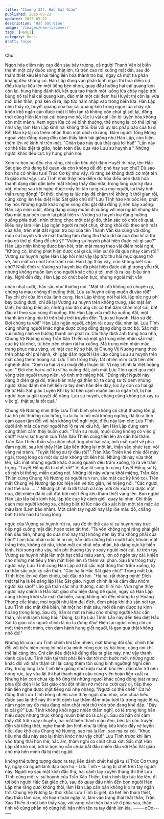 ```yaml
---
title: "Chương 324: Hắc Sát Giáo"
published: 2025-05-22
updated: 2025-05-22
description: 'Hắc Sát Giáo'
image: '/images/han-li/cover/'
tags: [HanLi]
category: HanLi
draft: false
---
```


Chủ

Ngọn hỏa diễm này cao đến sáu bảy trượng, cả người Thanh Văn
bị biến thành một cây đuốc sống thật lớn, từ trên cao rơi xuống
mặt đất, sau đó thảm thiết kêu lên hai tiếng liền hóa thành tro bụi,
ngay cả một tia phản kháng đều không có.
Hàn Lập đang vạn phần kinh ngạc thì hỏa diểm cự điểu kia lại kêu
lên một tiếng bén nhọn, quay đầu hướng hai cái quang kén còn
lại, hung hăng đánh tới, kết quả tạo thành một luồng lửa cháy
ngập trời bùng nổ tại hai cái quang kén, đảo mắt một cái đem hai
Huyết thị còn lại vừa mới biến thân, phá kén đi ra, lập tức hãm
nhập vào trong biển lửa.
Hàn Lập nhìn thấy rõ, huyết quang của hai cái quang kén trong
ngọn lửa cháy rực khốn khổ ngăn cản được một tí liền tan rã
không còn chút gì sót lại, đồng thời cũng hiện lên hai cái bóng mơ
hồ, lắc lư vài cái liền bị luyện hóa không còn một mảnh.
Xem ngọn lửa có vẻ bình thường, thế nhưng lại có thể lợi hại như
vậy, làm Hàn Lập kinh hãi không thôi. Đối với uy lực pháp bảo của
tu sĩ Kết Đan kỳ lại có thêm nhận thức một cách rõ ràng.
Đám người Tống Mông ngoài việc đồng dạng đều cảm thấy kinh
hãi giống như Hàn Lập, còn hiện thêm lên vẻ kinh hỉ trên mặt.
"Chân bảo này quả thật quá lợi hại!"
"Lần này có thể tiêu diệt tà giáo, hoàn toàn đều dựa vào Lưu sư
huynh a."
Những người khác đều cực kỳ hưng phấn nói.

Xem ra bọn họ đều cho rằng, chỉ cần tiêu diệt đám Huyết thị này,
tên Hắc Sát giáo chủ đang bế quan kia còn không dễ đối phó hay
sao chứ? Dù sao bọn họ có nhiều tu sĩ Trúc Cơ kỳ như vậy, rõ
ràng sẽ không dưới cơ một tên tà giáo như vậy.
Lưu Tĩnh nhìn thấy hỏa diễm do hỏa điểu bên dưới hóa thành
đang dần dần biến mất không thấy đâu nữa, trong lòng cực kỳ
đau xót, nhưng sau khi nghe được mấy lời tán tụng của mọi
người, lại thấy tinh thần rung động!
"Đi thôi, chúng ta lúc này đã chậm trễ không ít thời gian rồi, cùng
xông lên tiêu diệt Hắc Sát giáo chủ đi!" Lưu Tĩnh hào khí bốc lên,
phất tay nói.
Những người khác nghe xong đều gật đầu đồng ý, liền bay
xuống.
Hàn Lập mỉm cười, đồng dạng cũng muốn đi xuống với mọi người
nhưng khi đảo mắt qua bên cạnh lại phát hiện vị Vương sư huynh
kia đang hướng xuống phía dưới, nhìn chòng chọc một cái gì đó,
thần sắc có chút cổ quái.
Điều này làm Hàn Lập ngẩn người ra một chút, không khỏi dõi
theo ánh mắt của hắn, trên mặt đất ngoài tro bụi của tên Thanh
Văn kia cùng với đồng môn sư huynh với vẻ mặt thương tâm
đang thu thập di hài của đạo lữ ra thì nào có thứ gì đáng để chú
ý?
"Vương sư huynh phát hiện được cái gì sao?" Hàn Lập nhịn
không được bèn hỏi, trên mặt mang theo vài điểm hoài nghi.
"Không có, không phát hiện được cái gì cả, Hàn sư đệ đã quá
nhạy cảm rồi." Vương sư huynh nghe Hàn Lập hỏi như vậy lập
tức thu hồi mục quang trở về, ánh mắt có chút trốn tránh nói.
Hàn Lập thấy vậy, còn không biết sao chứ? Nhất định vị Vương
sư huynh kia đã phát hiện được cái gì trọng yếu rồi, nhưng không
muốn làm cho người khác chú ý tới, mới lộ ra loại biểu tình này.
Nghĩ đến đây, Hàn Lập có chút buồn bực, nhưng ngoài mặt vẫn

nhàn nhạt cười, thần sắc như thường nói:
"Một khi đã không có chuyện gì, chúng ta mau chóng đi xuống
thôi, Lưu sư huynh cũng muốn đi vào rồi!" Tay chỉ chỉ cửa lớn của
lãnh cung, Hàn Lập không nói hai lời, lập tức ngự phí bay xuống
dưới, chỉ để lại Vương sư huynh trên không trung, sắc mặt âm
lãnh, bộ dáng biến ảo, nhưng sau đó cũng chỉ có thể dậm chân
một cái, bất đắc dĩ theo sau cùng đi xuống.
Khi Hàn Lập vừa mới hạ xuống đất, một thanh âm nũng nịu từ
trên bầu trời truyền đến.
"Lưu sư huynh. Hàn sư đệ. Đợi chúng ta với!"
Hàn Lập ngẩn người, chậm rãi quay đầu nhìn lại. Lưu Tĩnh cùng
những người khác nghe được cũng đồng dạng dừng cước bộ.
Sắc mặt vui mừng nhìn về hướng thanh âm phát ra.
Chỉ thấy dưới ánh trăng hòa nhã, Chung Vệ Nương cùng Trần
Xảo Thiến và một gã trung niên nhân sắc mặt cực kỳ tái nhợt, từ
bên trên chậm rãi hạ xuống.
Mà trung niên nhân mặc trang phục màu vàng, vẻ mặt cực kỳ sợ
hãi, bị Chung Vệ Nương mang theo trên pháp khí phi hành, khi
gặp đám người Hàn Lập cùng Lưu sư huynh trên mặt càng thêm
hoảng sợ.
Lưu Tĩnh trông thấy, tất nhiên mỉm cười tiến đến nghênh đón.
"Xem ra hai vị sư muội đều thuận lợi! Vị này chính là Việt hoàng
sao! " Đợi cho hai vị nữ tu sĩ hạ xuống đất, ánh mắt Lưu Tĩnh quét
qua một vòng trên người trung niên, vô tình mở miệng hỏi.
"Đúng vậy! Người này đang ở điện gì gì đó, triệu kiến mấy gã thần
tử, ta cùng sư tỷ đem những người khác đánh mê hết liền ra tay
đem hắn đến đây, lúc ấy còn có hai gã đệ tử Hắc Sát giáo Luyện
Khí kỳ từ bên cạnh muốn lao ra ngăn trở, bị hai người bọn ta giải
quyết dễ dàng. Lưu sư huynh, chàng cũng không có xảy ra việc
gì, thật sự là tốt quá."

Chung Vệ Nương nhìn thấy Lưu Tĩnh bình yên không có chút
thương tổn gì, tựa hồ phi thường cao hứng, líu la líu lo nói mãi
không ngừng, đã lộ ra tình cảm quan tâm đối với hắn không thể
nghi ngờ, điều này làm cho Lưu Tĩnh dưới ánh mắt của mọi người
hơi lộ ra vẻ xấu hổ, làm Hàn Lập đứng xem cũng thầm cảm thấy
buồn cười.
"Trần sư muội, muội cũng không có việc gì chứ!" Hai vị sư huynh
của Trần Xảo Thiến cũng tiến lên ân cần hỏi thăm.
Trần Xảo Thiến thần sắc nhàn nhạt ứng phó hai câu, ánh mắt
quét về phía đám người, sau khi thấy Hàn Lập liền dừng lại một
lát, thần sắc phức tạp, vội vàng né tránh.
"Tuyết Hồng sư tỷ đâu rồi?" Trần Xảo Thiến khẽ nhíu đôi mày
ngài, trong lòng có một dự cảm không tốt liền hỏi.
Những lời này vừa thốt lên, sắc mặt những người khác ở xung
quanh đều trầm xuống, lộ ra vẻ trầm trọng.
"Tuyết Hồng đã bị chết rồi!" Vị đạo lữ song tu cùng Tuyết Hồng sư
tỷ, cố nén bi thống, miễn cưỡng nói.
Những lời này vừa ra khỏi miệng, Trần Xảo Thiến cùng Chung Vệ
Nương cả người run run, sắc mặt cực kỳ khó coi.
Trên mặt Chung Vệ Nương lập tức hiện lên vẻ tức giận, hé miệng
nói:
"Các ngươi, như thế nào ……"
Nhưng chính là lời trách cứ này mới chỉ xuất ra được một nửa,
đột nhiên đã bị cắt đứt bởi một tiếng kêu thảm thiết vang lên.
Bọn người Hàn Lập lắp bắp kinh hãi, lập tức cực kỳ cảnh giới,
quay lại nhìn.
Chỉ thấy cách mọi người không xa, chẳng biết từ lúc nào đã xuất
hiện một tên mặc áo màu lam (Lam bào nhân). Một cánh tay
người này lấp lóe màu đỏ, chẳng biết từ khi nào từ trong lồng

ngực của Vương sư huynh rút ra, sau đó thi thể của vị sư huynh
này trực tiếp ngã xuống mặt đất, hoàn toàn tắt thở.
"Ta vốn không nghĩ rằng phải giết hắn đầu tiên, nhưng do đứa
nhỏ này thật không nên lấy thứ không phải của hắn!" Lam bào
nhân cười hì hì nói, hắn ước chừng bốn mươi tuổi, khuôn mặt
trắng trẻo, không có râu, khóe mắt có chút nếp nhăn, bộ dáng cực
kỳ hiền lành.
Nói xong như vậy, hắn phi thường tùy ý xoay người một cái, từ
trên tay Vương sư huynh nhặt lên một hạt châu màu xanh, lớn cỡ
ngón tay cái, khiến cho những nét tiếu ý trên mặt hiện lên rõ thêm
vài phần.
Sau khi trông thấy người này, Lưu Tĩnh cùng Hàn Lập cơ hồ sắc
mặt đồng thời trầm xuống, lộ ra thần sắc cực kỳ cẩn thận.
"Các hạ là Hắc Sát giáo chủ!" Trong mắt Lưu Tĩnh hiện lên vẻ
đăm chiêu, bắt đầu dò hỏi.
"Ha ha, rất thông minh! Đích thật tại hạ là kẻ sáng lập Hắc Sát
giáo. Ngươi chính là kẻ cầm đầu nhóm người kia sao!" Lão giả
thần sắc như thường, cười hì hì hỏi.
Vừa nghe thấy người này chính là Hắc Sát giáo chủ hiện đang bế
quan, ngay cả Hàn Lập cũng không khỏi sắc mặt đại biến, càng
không nói đến những tu sĩ Hoàng Phong cốc khác, mọi người
như lâm đại địch, đem pháp khí thủ sẵn nơi tay.
Lưu Tĩnh sắc mặt khẽ biến, hít một hơi thật sâu, mới đè nén được
sự kinh hoảng trong lòng.
Sau đó, hắn bí mật ra hiệu cho những người khác cẩn thận, rồi
mới lạnh lùng hỏi:
"Đúng, tại hạ Lưu Tĩnh! Lần này đến tiêu diệt Hắc Sát tà giáo các
ngươi chính là do ta đứng đầu! Hiện tại ngươi cũng chỉ có một
thân một mình, còn dám hành hung giết người, lá gan quả thật
không nhỏ đó!"

Những lời của Lưu Tĩnh chính khí lẫm nhiên, mặt không đổi sắc,
chính hắn đối với biểu hiện cùng lời nói của mình cũng cực kỳ hài
lòng, càng nói khí thế lại càng lớn.
Chỉ cần tiêu diệt kẻ đứng đầu tà giáo này, như vậy thanh danh
của Lưu Tĩnh hắn tại thất phái liền đạt tới một bước mới, những
người khác đối với hắn thậm chí lại càng thêm tôn sùng kính
ngưỡng!
Nghĩ đến đây, trong lòng Lưu Tĩnh liền giống như rượu mạnh bốc
lên, dần dần trở nên nóng rực, tay vừa lật thì hai thanh ngân câu
cùng viên hoàn liền xuất ra.
Nhưng hắn còn chưa kịp hô ứng thì những người khác cũng đồng
loạt ra tay, phía đối diện Hắc Sát giáo chủ đột nhiên nở một nụ
cười quỷ dị, tiếp theo hắn liền nghe được một tiếng nói nhẹ
nhàng:
"Ngươi có thể chết!"
Cơ hồ đồng thời Lưu Tĩnh bỗng nhiên cảm thấy ngực đau nhói,
còn chưa hiểu được sao lại thế này thì một cánh tay thấm đẫm
máu tươi từ trong ngực lộ ra, năm ngón tay đỏ máu đang nắm
chặt một thứ tròn tròn đang khẽ đập.
"Đây là cái gì?" Lưu Tĩnh không khỏi ngạc nhiên thầm nghĩ, có lẽ
trong lòng hắn hiểu được nhưng thực không muốn biết đó là cái
gì.
Sau đó hắn chỉ cảm thấy đất trời xoay chuyển, hai mắt biến thành
màu đen, bên tai còn truyền đến vài tiếng thét, nghe thanh âm
hình như là tiếng kêu khóc đầy vẻ luyến tiếc, đau khổ của Chung
Vệ Nương, sao mà lạ lẫm, sao mà xa xôi.
"Khục, tiểu nha đầu này sao lại thích khóc như vậy chứ!" Lưu
Tĩnh trước khi lâm vào trạng thái hôn mê, hắc ám, thầm nghĩ có
chút chua xót.
Sắc mặt Hàn Lập rất khó coi, bởi vì bọn họ vẫn chưa bắt đầu
chiến đấu với Hắc Sát giáo chủ mà bên mình đã bị một người

không thể tưởng tượng được ra tay, liền đánh chết hai gã tu sĩ
Trúc Cơ trung kỳ, ngay cả người lãnh đạo bọn họ - Lưu Tĩnh –
cũng bị chết trên tay người này.
Người nọ sau một kích đắc thủ, hai cánh tay xuyên thủng thi thể
Lưu Tĩnh cùng một vị sư huynh của Trần Xảo Thiến, thân hình lập
tức lóe lên, đi tới bên người Hắc Sát giáo chủ, sau đó quay đầu
nhìn đến bọn người Hàn Lập nhe răng cười không thôi, làm Hàn
Lập căn bản không kịp ra tay ngăn trở.
Chung Vệ Nương tại thời khắc Lưu Tĩnh bị giết, đã hét lên thảm
thiết, đau thấu tâm can, rồi hoàn toàn ngây ra, lâm vào trạng thái
thất thần, Trần Xảo Thiến ở một bên thấy vậy, vội vàng cẩn thận
bảo vệ ở phía sau, thần tình vô cùng phẫn nộ cùng hối hận nhìn
tên ra tay đánh lén kia.
------oOo------
